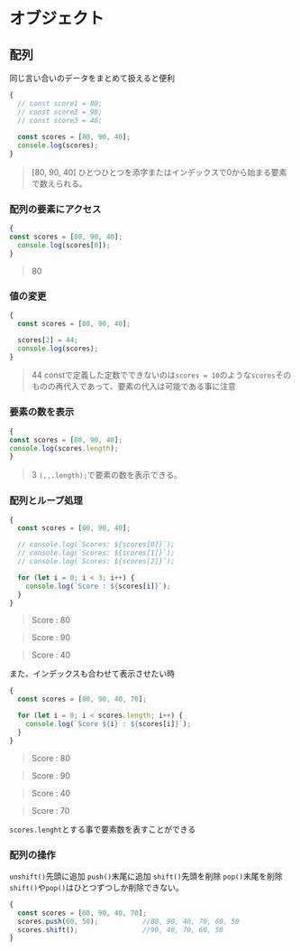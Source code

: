 # オブジェクト

## 配列
同じ言い合いのデータをまとめて扱えると便利
```js:main.js
{
  // const score1 = 80; 
  // const score2 = 90; 
  // const score3 = 40;
  
  const scores = [80, 90, 40]; 
  console.log(scores); 
}
```
>[80, 90, 40]
ひとつひとつを添字またはインデックスで0から始まる要素で数えられる。

### 配列の要素にアクセス
```js:main.js
{
const scores = [80, 90, 40]; 
  console.log(scores[0]); 
}
```
>80

### 値の変更
```js:main.js
{
  const scores = [80, 90, 40]; 

  scores[2] = 44; 
  console.log(scores); 
}
```
>44
constで定義した定数でできないのは`scores = 10`のような`scores`そのものの再代入であって、要素の代入は可能である事に注意

### 要素の数を表示
```js:main.js
{
const scores = [80, 90, 40]; 
console.log(scores.length); 
}
```
>3
`(,,.length);`で要素の数を表示できる。

### 配列とループ処理
```js:main.js
{
  const scores = [80, 90, 40]; 

  // console.log(`Scores: ${scores[0]}`); 
  // console.log(`Scores: ${scores[1]}`); 
  // console.log(`Scores: ${scores[2]}`); 

  for (let i = 0; i < 3; i++) {
    console.log(`Score : ${scores[i]}`);
  }
}
```
>Score : 80

>Score : 90

>Score : 40

また、インデックスも合わせて表示させたい時
```js:main.js
{
  const scores = [80, 90, 40, 70]; 

  for (let i = 0; i < scores.length; i++) {
    console.log(`Score ${i} : ${scores[i]}`);
  }
}
```
>Score : 80

>Score : 90

>Score : 40

>Score : 70

`scores.lenght`とする事で要素数を表すことができる

### 配列の操作
`unshift()`先頭に追加
`push()`末尾に追加
`shift()`先頭を削除
`pop()`末尾を削除
`shift()`や`pop()`はひとつずつしか削除できない。

```js:main.js
{
  const scores = [80, 90, 40, 70]; 
  scores.push(60, 50);           //80, 90, 40, 70, 60, 50
  scores.shift();                //90, 40, 70, 60, 50
}
```
